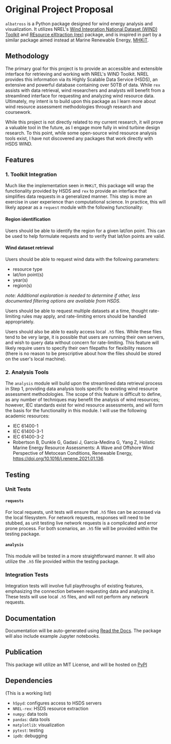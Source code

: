 # Original Project Proposal

`albatross` is a Python package designed for wind energy analysis and visualization. It utilizes NREL's [Wind Integration National Dataset (WIND) Toolkit](https://www.nrel.gov/grid/wind-toolkit.html) and [REsource eXtraction (rex)](https://github.com/NREL/rex) package, and is inspired in part by a similar package aimed instead at Marine Renewable Energy, [MHKiT](https://github.com/MHKiT-Software/MHKiT-Python).

## Methodology

The primary goal for this project is to provide an accessible and extensible interface for retrieving and working with NREL's WIND Toolkit. NREL provides this information via its Highly Scalable Data Service (HSDS), an extensive and powerful database containing over 50TB of data. While `rex` assists with data retrieval, wind researchers and analysts will benefit from a streamlined interface for requesting and analyzing wind resource data. Ultimately, my intent is to build upon this package as I learn more about wind resource assessment methodologies through research and coursework.

While this project is not directly related to my current research, it will prove a valuable tool in the future, as I engage more fully in wind turbine design research. To this point, while some open-source wind resource analysis tools exist, I have not discovered any packages that work directly with HSDS WIND.  

## Features

### 1. Toolkit Integration

Much like the implementation seen in `MHKiT`, this package will wrap the functionality provided by HSDS and `rex` to provide an interface that simplifies data requests in a generalized manner. This step is more an exercise in user experience than computational science. In practice, this will likely appear as a `request` module with the following functionality:

#### Region identification 

Users should be able to identify the region for a given lat/lon point. This can be used to help formulate requests and to verify that lat/lon points are valid.

#### Wind dataset retrieval

Users should be able to request wind data with the following parameters:
- resource type
- lat/lon point(s)
- year(s)
- region(s)

_note: Additional exploration is needed to determine if other, less documented filtering options are available from HSDS._

Users should be able to request multiple datasets at a time, thought rate-limiting rules may apply, and rate-limiting errors should be handled appropriately.

Users should also be able to easily access local `.h5` files. While these files tend to be very large, it is possible that users are running their own servers, and wish to query data without concern for rate-limiting. This feature will likely require users to specify their own filepaths for flexibility reasons (there is no reason to be prescriptive about how the files should be stored on the user's local machine).

### 2. Analysis Tools

The `analysis` module will build upon the streamlined data retrieval process in Step 1, providing data analysis tools specific to existing wind resource assessment methodologies. The scope of this feature is difficult to define, as any number of techniques may benefit the analysis of wind resources; however, IEC standards exist for wind resource assessments, and will form the basis for the functionality in this module. I will use the following academic resources:

- IEC 61400-1
- IEC 61400-3-1
- IEC 61400-3-2
- Robertson B, Dunkle G, Gadasi J, Garcia-Medina G, Yang Z, Holistic Marine
Energy Resource Assessments: A Wave and Offshore Wind Perspective of Metocean Conditions,
Renewable Energy, https://doi.org/10.1016/j.renene.2021.01.136.

## Testing

### Unit Tests

#### `requests`

For local requests, unit tests will ensure that `.h5` files can be accessed via the local filesystem. For network requests, responses will need to be stubbed, as unit testing live network requests is a complicated and error prone process. For both scenarios, an `.h5` file will be provided within the testing package.

#### `analysis`

This module will be tested in a more straightforward manner. It will also utilize the `.h5` file provided within the testing package.

### Integration Tests

Integration tests will involve full playthroughs of existing features, emphasizing the connection between requesting data and analyzing it. These tests will use local `.h5` files, and will not perform any network requests.

## Documentation

Documentation will be auto-generated using [Read the Docs](https://docs.readthedocs.io). The package will also include example Jupyter notebooks.

## Publication

This package will utilize an MIT License, and will be hosted on [PyPI](https://pypi.org/)

## Dependencies

(This is a working list)

- `h5pyd`: configures access to HSDS servers
- `NREL-rex`: HSDS resource extraction
- `numpy`: data tools
- `pandas`: data tools
- `matplotlib`: visualization
- `pytest`: testing
- `ipdb`: debugging

